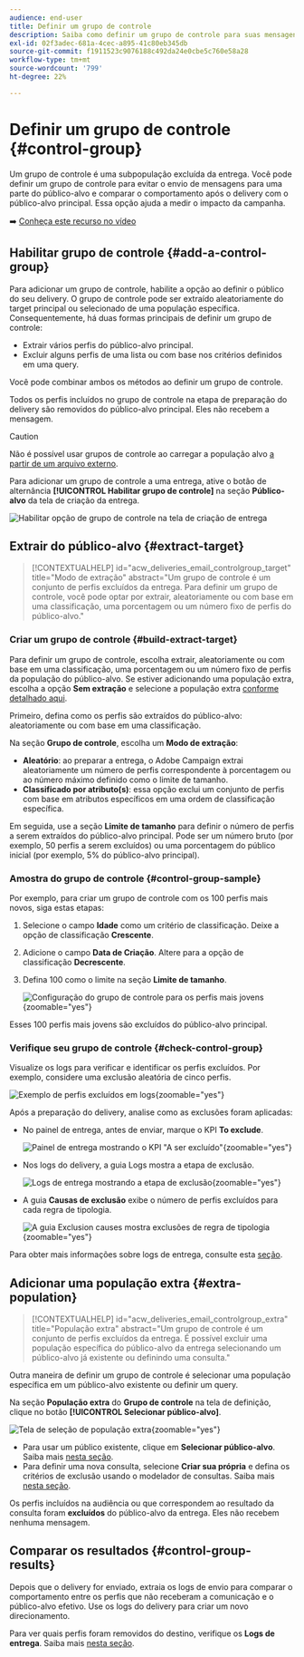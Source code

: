 ```yaml
---
audience: end-user
title: Definir um grupo de controle
description: Saiba como definir um grupo de controle para suas mensagens na interface da Web do Campaign
exl-id: 02f3adec-681a-4cec-a895-41c80eb345db
source-git-commit: f1911523c9076188c492da24e0cbe5c760e58a28
workflow-type: tm+mt
source-wordcount: '799'
ht-degree: 22%

---
```


# Definir um grupo de controle {#control-group}

Um grupo de controle é uma subpopulação excluída da entrega. Você pode definir um grupo de controle para evitar o envio de mensagens para uma parte do público-alvo e comparar o comportamento após o delivery com o público-alvo principal. Essa opção ajuda a medir o impacto da campanha.

➡️ [Conheça este recurso no vídeo](create-audience.md#video)

## Habilitar grupo de controle {#add-a-control-group}

Para adicionar um grupo de controle, habilite a opção ao definir o público do seu delivery. O grupo de controle pode ser extraído aleatoriamente do target principal ou selecionado de uma população específica. Consequentemente, há duas formas principais de definir um grupo de controle:

* Extrair vários perfis do público-alvo principal.
* Excluir alguns perfis de uma lista ou com base nos critérios definidos em uma query.

Você pode combinar ambos os métodos ao definir um grupo de controle.

Todos os perfis incluídos no grupo de controle na etapa de preparação do delivery são removidos do público-alvo principal. Eles não recebem a mensagem.

>[!CAUTION]
>
>Não é possível usar grupos de controle ao carregar a população alvo [a partir de um arquivo externo](file-audience.md).

Para adicionar um grupo de controle a uma entrega, ative o botão de alternância **[!UICONTROL Habilitar grupo de controle]** na seção **Público-alvo** da tela de criação da entrega.

![Habilitar opção de grupo de controle na tela de criação de entrega](assets/control-group1.png)

## Extrair do público-alvo {#extract-target}

>[!CONTEXTUALHELP]
>id="acw_deliveries_email_controlgroup_target"
>title="Modo de extração"
>abstract="Um grupo de controle é um conjunto de perfis excluídos da entrega. Para definir um grupo de controle, você pode optar por extrair, aleatoriamente ou com base em uma classificação, uma porcentagem ou um número fixo de perfis do público-alvo."

### Criar um grupo de controle {#build-extract-target}

Para definir um grupo de controle, escolha extrair, aleatoriamente ou com base em uma classificação, uma porcentagem ou um número fixo de perfis da população do público-alvo. Se estiver adicionando uma população extra, escolha a opção **Sem extração** e selecione a população extra [conforme detalhado aqui](#extra-population).

Primeiro, defina como os perfis são extraídos do público-alvo: aleatoriamente ou com base em uma classificação.

Na seção **Grupo de controle**, escolha um **Modo de extração**:

* **Aleatório**: ao preparar a entrega, o Adobe Campaign extrai aleatoriamente um número de perfis correspondente à porcentagem ou ao número máximo definido como o limite de tamanho.
* **Classificado por atributo(s)**: essa opção exclui um conjunto de perfis com base em atributos específicos em uma ordem de classificação específica.

Em seguida, use a seção **Limite de tamanho** para definir o número de perfis a serem extraídos do público-alvo principal. Pode ser um número bruto (por exemplo, 50 perfis a serem excluídos) ou uma porcentagem do público inicial (por exemplo, 5% do público-alvo principal).

### Amostra do grupo de controle {#control-group-sample}

Por exemplo, para criar um grupo de controle com os 100 perfis mais novos, siga estas etapas:

1. Selecione o campo **Idade** como um critério de classificação. Deixe a opção de classificação **Crescente**.
1. Adicione o campo **Data de Criação**. Altere para a opção de classificação **Decrescente**.
1. Defina 100 como o limite na seção **Limite de tamanho**.

   ![Configuração do grupo de controle para os perfis mais jovens](assets/control-group2.png){zoomable="yes"}

Esses 100 perfis mais jovens são excluídos do público-alvo principal.

### Verifique seu grupo de controle {#check-control-group}

Visualize os logs para verificar e identificar os perfis excluídos. Por exemplo, considere uma exclusão aleatória de cinco perfis.

![Exemplo de perfis excluídos em logs](assets/control-group4.png){zoomable="yes"}

Após a preparação do delivery, analise como as exclusões foram aplicadas:

* No painel de entrega, antes de enviar, marque o KPI **To exclude**.

  ![Painel de entrega mostrando o KPI &quot;A ser excluído&quot;](assets/control-group5.png){zoomable="yes"}

* Nos logs do delivery, a guia Logs mostra a etapa de exclusão.

  ![Logs de entrega mostrando a etapa de exclusão](assets/control-group-sample-logs.png){zoomable="yes"}

<!--

 * The **Exclusion logs** tab displays each profile and the related exclusion **Reason**.

    ![](assets/control-group6.png){zoomable="yes"}

-->

* A guia **Causas de exclusão** exibe o número de perfis excluídos para cada regra de tipologia.

  ![A guia Exclusion causes mostra exclusões de regra de tipologia](assets/control-group7.png){zoomable="yes"}

Para obter mais informações sobre logs de entrega, consulte esta [seção](../monitor/delivery-logs.md).

## Adicionar uma população extra {#extra-population}

>[!CONTEXTUALHELP]
>id="acw_deliveries_email_controlgroup_extra"
>title="População extra"
>abstract="Um grupo de controle é um conjunto de perfis excluídos da entrega. É possível excluir uma população específica do público-alvo da entrega selecionando um público-alvo já existente ou definindo uma consulta."

Outra maneira de definir um grupo de controle é selecionar uma população específica em um público-alvo existente ou definir um query.

Na seção **População extra** do **Grupo de controle** na tela de definição, clique no botão **[!UICONTROL Selecionar público-alvo]**.

![Tela de seleção de população extra](assets/control-group3.png){zoomable="yes"}

* Para usar um público existente, clique em **Selecionar público-alvo**. Saiba mais [nesta seção](add-audience.md).
* Para definir uma nova consulta, selecione **Criar sua própria** e defina os critérios de exclusão usando o modelador de consultas. Saiba mais [nesta seção](../query/query-modeler-overview.md).

Os perfis incluídos na audiência ou que correspondem ao resultado da consulta foram **excluídos** do público-alvo da entrega. Eles não recebem nenhuma mensagem.

## Comparar os resultados {#control-group-results}

Depois que o delivery for enviado, extraia os logs de envio para comparar o comportamento entre os perfis que não receberam a comunicação e o público-alvo efetivo. Use os logs do delivery para criar um novo direcionamento.

Para ver quais perfis foram removidos do destino, verifique os **Logs de entrega**. Saiba mais [nesta seção](#check-control-group).